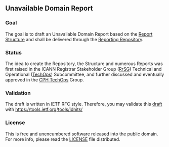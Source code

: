 ## Unavailable Domain Report

### Goal
The goal is to draft an Unavailable Domain Report based on the [Report Structure] and shall be delivered through the [Reporting Repository].

### Status
The idea to create the Repository, the Structure and numerous Reports was first raised in the ICANN Registrar Stakeholder Group ([RrSG]) Technical and Operational ([TechOps]) Subcommittee, and further discussed and eventually approved in the [CPH TechOps] Group.

### Validation
The draft is written in IETF RFC style. Therefore, you may validate this [draft] with https://tools.ietf.org/tools/idnits/

### License
This is free and unencumbered software released into the public domain. For more info, please read the [LICENSE] file distributed.

[RrSG]: http://icannregistrars.org
[TechOps]: http://icannregistrars.org/techops-sub-committee/
[CPH TechOps]: https://bestpractice.domains
[LICENSE]: /LICENSE
[Reporting Repository]: https://github.com/seitsu/registry-reporting-repository
[Report Structure]: https://github.com/seitsu/registry-report-structure
[draft]: /draft-sattler-unavailable-domain-report.txt
